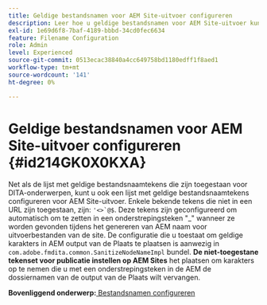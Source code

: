 ```yaml
---
title: Geldige bestandsnamen voor AEM Site-uitvoer configureren
description: Leer hoe u geldige bestandsnamen voor AEM Site-uitvoer kunt configureren
exl-id: 1e69d6f8-7baf-4189-bbbd-34cd0fec6634
feature: Filename Configuration
role: Admin
level: Experienced
source-git-commit: 0513ecac38840a4cc649758bd1180edff1f8aed1
workflow-type: tm+mt
source-wordcount: '141'
ht-degree: 0%

---
```


# Geldige bestandsnamen voor AEM Site-uitvoer configureren {#id214GK0X0KXA}

Net als de lijst met geldige bestandsnaamtekens die zijn toegestaan voor DITA-onderwerpen, kunt u ook een lijst met geldige bestandsnaamtekens configureren voor AEM Site-uitvoer. Enkele bekende tekens die niet in een URL zijn toegestaan, zijn: ```'<>`@$```. Deze tekens zijn geconfigureerd om automatisch om te zetten in een onderstrepingsteken &quot;_&quot; wanneer ze worden gevonden tijdens het genereren van AEM naam voor uitvoerbestanden van de site. De configuratie die u toestaat om geldige karakters in AEM output van de Plaats te plaatsen is aanwezig in `com.adobe.fmdita.common.SanitizeNodeNameImpl` bundel. **De niet-toegestane tekenset voor publicatie instellen op AEM Sites** het plaatsen om karakters op te nemen die u met een onderstrepingsteken in de AEM de dossiernamen van de output van de Plaats wilt vervangen.

**Bovenliggend onderwerp:**[ Bestandsnamen configureren](conf-file-names.md)
